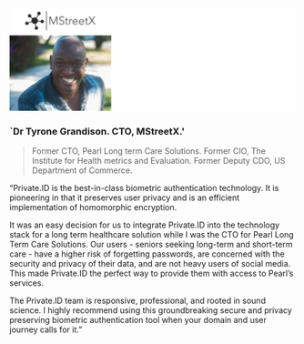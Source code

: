 ![Tyrone Graphic](https://github.com/openinfer/PrivateIdentity/blob/master/images/Ty%20Cover%20Graphic%201.png)
### `Dr Tyrone Grandison. CTO, MStreetX.'
> Former CTO, Pearl Long term Care Solutions.
> Former CIO, The Institute for Health metrics and Evaluation.
> Former Deputy CDO, US Department of Commerce.

“Private.ID is the best-in-class biometric authentication technology. It is pioneering in that it preserves user privacy and is an efficient implementation of homomorphic encryption. 

It was an easy decision for us to integrate Private.ID into the technology stack for a long term healthcare solution while I was the CTO for Pearl Long Term Care Solutions. Our users - seniors seeking long-term and short-term care - have a higher risk of forgetting passwords, are concerned with the security and privacy of their data, and are not heavy users of social media. This made Private.ID the perfect way to provide them with access to Pearl’s services. 

The Private.ID team is responsive, professional, and rooted in sound science. I highly recommend using this groundbreaking secure and privacy preserving biometric authentication tool when your domain and user journey calls for it.” 
